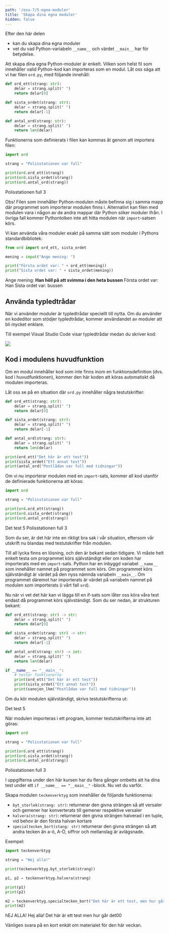```yaml
---
path: '/osa-7/5-egna-moduler'
title: 'Skapa dina egna moduler'
hidden: false
---
```


<text-box variant='learningObjectives' name='Lärandemål'>

Efter den här delen

* kan du skapa dina egna moduler
* vet du vad Python-variabeln `__name__` och värdet `__main__` har för betydelse.

</text-box>

Att skapa dina egna Python-moduler är enkelt. Vilken som helst fil som innehåller valid Python-kod kan importeras som en modul. Låt oss säga att vi har filen `ord.py`, med följande innehåll:

```python
def ord_ett(strang: str):
    delar = strang.split(" ")
    return delar[0]

def sista_ordet(strang: str):
    delar = strang.split(" ")
    return delar[-1]

def antal_ord(strang: str):
    delar = strang.split(" ")
    return len(delar)
```

Funktionerna som definierats i filen kan kommas åt genom att importera filen:

```python
import ord

strang = "Polisstationen var full"

print(ord.ord_ett(strang))
print(ord.sista_ordet(strang))
print(ord.antal_ord(strang))
```

<sample-output>

Polisstationen
full
3

</sample-output>

Obs! Filen som innehåller Python-modulen måste befinna sig i samma mapp där programmet som importerar modulen finns i. Alternativt kan filen med modulen vara i någon av de andra mappar där Python söker moduler ifrån. I övriga fall kommer Pythontolken inte att hitta modulen när `import`-satsen körs.

Vi kan använda våra moduler exakt på samma sätt som moduler i Pythons standardbibliotek:

```python
from ord import ord_ett, sista_ordet

mening = input("Ange mening: ")

print("Första ordet var: " + ord_ett(mening))
print("Sista ordet var: " + sista_ordet(mening))
```

<sample-output>

Ange mening: **Han höll på att svimma i den heta bussen**
Första ordet var: Han
Sista ordet var: bussen

</sample-output>

## Använda typledtrådar

När vi använder moduler är typledtrådar speciellt till nytta. Om du använder en kodeditor som stödjer typledtrådar, kommer användandet av moduler att bli mycket enklare.

Till exempel Visual Studio Code visar typledtrådar medan du skriver kod:

<img src="7_vihje.png">

## Kod i modulens huvudfunktion

Om en modul innehåller kod som inte finns inom en funktionsdefinition (dvs. kod i huvudfunktionen), kommer den här koden att köras automatiskt då modulen importeras.

Låt oss se på en situation där `ord.py` innehåller några testutskrifter:

```python
def ord_ett(strang: str):
    delar = strang.split(" ")
    return delar[0]

def sista_ordet(strang: str):
    delar = strang.split(" ")
    return delar[-1]

def antal_ord(strang: str):
    delar = strang.split(" ")
    return len(delar)

print(ord_ett("Det här är ett test"))
print(sista_ordet("Ett annat test"))
print(antal_ord("Postlådan var full med tidningar"))
```

Om vi nu importerar modulen med en `import`-sats, kommer all kod utanför de definierade funktionerna att köras:

```python
import ord

strang = "Polisstationen var full"

print(ord.ord_ett(strang))
print(ord.sista_ordet(strang))
print(ord.antal_ord(strang))
```

<sample-output>

Det
test
5
Polisstationen
full
3

</sample-output>

Som du ser, är det här inte en riktigt bra sak i vår situation, eftersom vår utskrift nu blandas med testutskrifter från modulen.

Till all lycka finns en lösning, och den är bekant sedan tidigare. Vi måste helt enkelt testa om programmet körs självständigt eller om koden har importerats med en `import`-sats. Python har en inbyggd variabel `__name__` som innehåller namnet på programmet som körs. Om programmet körs självständigt är värdet på den nyss nämnda variabeln `__main__`. Om programmet däremot har importerats är värdet på variabeln namnet på modulen som importerats (i vårt fall `ord`).

Nu när vi vet det här kan vi lägga till en if-sats som låter oss köra våra test endast då programmet körs självständigt. Som du ser nedan, är strukturen bekant:

```python
def ord_ett(strang: str) -> str:
    delar = strang.split(" ")
    return delar[0]

def sista_ordet(strang: str) -> str:
    delar = strang.split(" ")
    return delar[-1]

def antal_ord(strang: str) -> int:
    delar = strang.split(" ")
    return len(delar)

if __name__ == "__main__":
    # testar funktionerna
    print(ord_ett("Det här är ett test"))
    print(sista_ordet("Ett annat test"))
    print(sanojen_lkm("Postlådan var full med tidningar"))
```

Om du kör modulen självständigt, skrivs testutskrifterna ut:

<sample-output>

Det
test
5

</sample-output>

När modulen importeras i ett program, kommer testutskrifterna inte att göras:

```python
import ord

strang = "Polisstationen var full"

print(ord.ord_ett(strang))
print(ord.sista_ordet(strang))
print(ord.antal_ord(strang))
```

<sample-output>

Polisstationen
full
3

</sample-output>

I uppgifterna under den här kursen har du flera gånger ombetts att ha dina test under ett `if __name__ == "__main__"` -block. Nu vet du varför.

<programming-exercise name='Teckenverktyg' tmcname='osa07-17_teckenverktyg'>

Skapa modulen `teckenverktyg` som innehåller de följande funktionerna:

* `byt_storlek(strang: str)`: returnerar den givna strängen så att versaler och gemener har konverterats till gemener respektive versaler
* `halvera(strang: str)`: returnerar den givna strängen halverad i en tuple, vid behov är den första halvan kortare
* `specialtecken_bort(stang: str)` returnerar den givna strängen så att andra tecken än a-ö, A-Ö, siffror och mellanslag är avlägsnade.

Exempel:

```python
import teckenverktyg

strang = "Hej alla!"

print(teckenverktyg.byt_storlek(strang))

p1, p2 = teckenverktyg.halvera(strang)

print(p1)
print(p2)

m2 = teckenverktyg.specialtecken_bort("Det här är ett test, men hur går det??00")
print(m2)
```

<sample-output>

hEJ ALLA!
Hej
alla!
Det här är ett test men hur går det00

</sample-output>

</programming-exercise>

<quiz id="dcddffa9-9c51-5831-85f3-990d16b717d5"></quiz>

Vänligen svara på en kort enkät om materialet för den här veckan.

<quiz id="b0d3884e-afb8-57a5-a50e-39f5e0c5d73c"></quiz>

